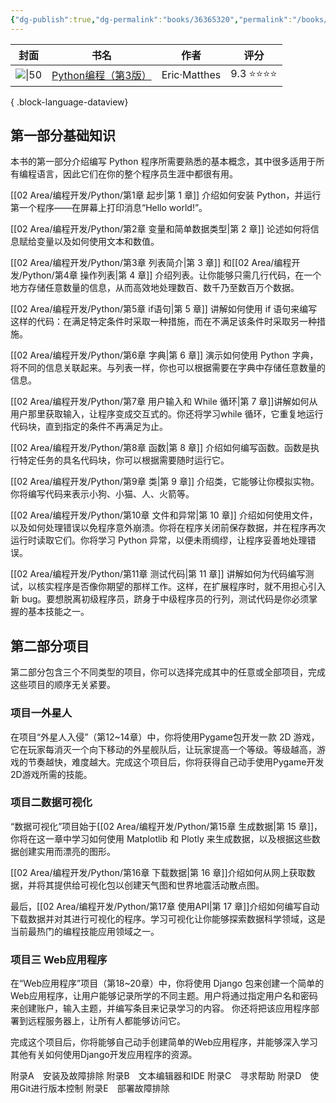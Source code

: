 ```yaml
---
{"dg-publish":true,"dg-permalink":"books/36365320","permalink":"/books/36365320/","metatags":{"description":"本书是针对所有层次的 Python 读者而作的 Python 入门书，影响了超过250万读者。第 3 版进行了全面修订：使用了文本编辑器 VS Code，新增了介绍 removeprefix() 方法和removesuffix() 方法的内容，并且在项目中利用了 Matplotlib 和 Plotly 的最新特性等等。","og:site_name":"DavonOs","og:title":"Python编程（第3版）","og:type":"book","og:url":"https://zuji.eu.org/books/36365320","og:image":"https://img.alicdn.com/i2/101450072/O1CN01vnmrBj1CP1LlhPSyR-101450072.jpg","og:image:width":"50","og:image:alt":"bookcover"},"tags":["books/T工业技术/TP自动化技术、计算机技术"],"created":"2024-05-24T10:11:06.205+08:00","updated":"2025-07-01T18:01:29.668+08:00"}
---
```



| 封面                                                                                 | 书名                                                         | 作者           | 评分       |
| ---------------------------------------------------------------------------------- | ---------------------------------------------------------- | ------------ | -------- |
| ![\|50](https://img.alicdn.com/i2/101450072/O1CN01vnmrBj1CP1LlhPSyR-101450072.jpg) | [Python编程（第3版）](https://book.douban.com/subject/36365320/) | Eric·Matthes | 9.3 ⭐⭐⭐⭐ |

{ .block-language-dataview}

## 第一部分基础知识

本书的第一部分介绍编写 Python 程序所需要熟悉的基本概念，其中很多适用于所有编程语言，因此它们在你的整个程序员生涯中都很有用。

[[02 Area/编程开发/Python/第1章 起步\|第 1 章]] 介绍如何安装 Python，并运行第一个程序——在屏幕上打印消息“Hello world!”。

[[02 Area/编程开发/Python/第2章 变量和简单数据类型\|第 2 章]] 论述如何将信息赋给变量以及如何使用文本和数值。

[[02 Area/编程开发/Python/第3章 列表简介\|第 3 章]] 和[[02 Area/编程开发/Python/第4章 操作列表\|第 4 章]] 介绍列表。让你能够只需几行代码，在一个地方存储任意数量的信息，从而高效地处理数百、数千乃至数百万个数据。

[[02 Area/编程开发/Python/第5章 if语句\|第 5 章]] 讲解如何使用 if 语句来编写这样的代码：在满足特定条件时采取一种措施，而在不满足该条件时采取另一种措施。

[[02 Area/编程开发/Python/第6章 字典\|第 6 章]] 演示如何使用 Python 字典，将不同的信息关联起来。与列表一样，你也可以根据需要在字典中存储任意数量的信息。

[[02 Area/编程开发/Python/第7章 用户输入和 While 循环\|第 7 章]]讲解如何从用户那里获取输入，让程序变成交互式的。你还将学习while 循环，它重复地运行代码块，直到指定的条件不再满足为止。

[[02 Area/编程开发/Python/第8章 函数\|第 8 章]] 介绍如何编写函数。函数是执行特定任务的具名代码块，你可以根据需要随时运行它。

[[02 Area/编程开发/Python/第9章 类\|第 9 章]] 介绍类，它能够让你模拟实物。你将编写代码来表示小狗、小猫、人、火箭等。

[[02 Area/编程开发/Python/第10章 文件和异常\|第 10 章]] 介绍如何使用文件，以及如何处理错误以免程序意外崩溃。你将在程序关闭前保存数据，并在程序再次运行时读取它们。你将学习 Python 异常，以便未雨绸缪，让程序妥善地处理错误。

[[02 Area/编程开发/Python/第11章 测试代码\|第 11 章]] 讲解如何为代码编写测试，以核实程序是否像你期望的那样工作。这样，在扩展程序时，就不用担心引入新 bug。要想脱离初级程序员，跻身于中级程序员的行列，测试代码是你必须掌握的基本技能之一。

## 第二部分项目

第二部分包含三个不同类型的项目，你可以选择完成其中的任意或全部项目，完成这些项目的顺序无关紧要。
### 项目一外星人

在项目“外星人入侵”（第12~14章）中，你将使用Pygame包开发一款 2D 游戏，它在玩家每消灭一个向下移动的外星舰队后，让玩家提高一个等级。等级越高，游戏的节奏越快，难度越大。完成这个项目后，你将获得自己动手使用Pygame开发2D游戏所需的技能。

### 项目二数据可视化

“数据可视化”项目始于[[02 Area/编程开发/Python/第15章 生成数据\|第 15 章]]，你将在这一章中学习如何使用 Matplotlib 和 Plotly 来生成数据，以及根据这些数据创建实用而漂亮的图形。

[[02 Area/编程开发/Python/第16章 下载数据\|第 16 章]]介绍如何从网上获取数据，并将其提供给可视化包以创建天气图和世界地震活动散点图。

最后，[[02 Area/编程开发/Python/第17章 使用API\|第 17 章]]介绍如何编写自动下载数据并对其进行可视化的程序。学习可视化让你能够探索数据科学领域，这是当前最热门的编程技能应用领域之一。

### 项目三 Web应用程序

在“Web应用程序”项目（第18~20章）中，你将使用 Django 包来创建一个简单的Web应用程序，让用户能够记录所学的不同主题。用户将通过指定用户名和密码来创建账户，输入主题，并编写条目来记录学习的内容。 你还将把该应用程序部署到远程服务器上，让所有人都能够访问它。

完成这个项目后，你将能够自己动手创建简单的Web应用程序，并能够深入学习其他有关如何使用Django开发应用程序的资源。


附录A　安装及故障排除
附录B　文本编辑器和IDE
附录C　寻求帮助
附录D　使用Git进行版本控制
附录E　部署故障排除
